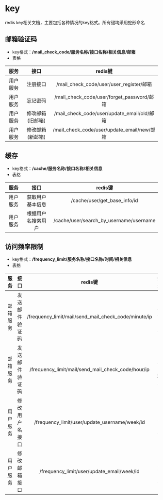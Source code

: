 # key
redis key相关文档，主要包括各种情况的key格式。所有键均采用蛇形命名

## 邮箱验证码
- key格式：**/mail_check_code/服务名称/接口名称/相关信息/邮箱**
- 表格

|  服务  |    接口     |                  redis键                   |
|:----:|:---------:|:-----------------------------------------:|
| 用户服务 |   注册接口    |  /mail_check_code/user/user_register/邮箱   |
| 用户服务 |   忘记密码    | /mail_check_code/user/forget_password/邮箱  |
| 用户服务 | 修改邮箱(旧邮箱) | /mail_check_code/user/update_email/old/邮箱 |
| 用户服务 | 修改邮箱(新邮箱) | /mail_check_code/user/update_email/new/邮箱 |

## 缓存
- key格式：**/cache/服务名称/接口名称/相关信息**
- 表格

|  服务  |    接口     |                 redis键                  |
|:----:|:---------:|:---------------------------------------:|
| 用户服务 | 获取用户基本信息  |      /cache/user/get_base_info/id       |
| 用户服务 | 根据用户名搜索用户 | /cache/user/search_by_username/username |

## 访问频率限制
- key格式：**/frequency_limit/服务名称/接口名称/时间/相关信息**
- 表格

|  服务  |   接口    |                        redis键                        |   描述   |
|:----:|:-------:|:----------------------------------------------------:|:------:|
| 邮箱服务 | 发送邮件验证码 | /frequency_limit/mail/send_mail_check_code/minute/ip | 1分钟1次  |
| 邮箱服务 | 发送邮件验证码 |  /frequency_limit/mail/send_mail_check_code/hour/ip  | 1小时10次 |
| 用户服务 | 修改用户名接口 |    /frequency_limit/user/update_username/week/id     |  7天1次  |
| 用户服务 | 修改邮箱接口  |      /frequency_limit/user/update_email/week/id      |  7天1次  |

